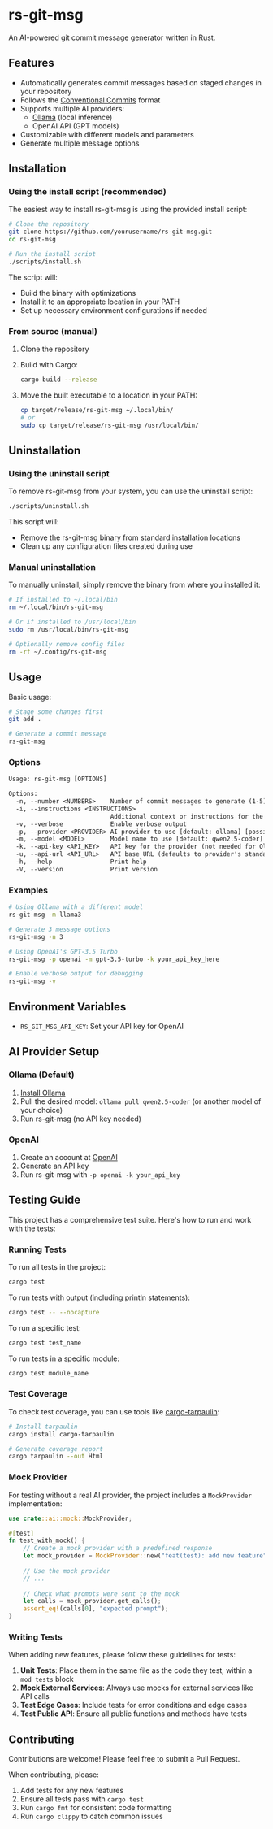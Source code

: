 # rs-git-msg

An AI-powered git commit message generator written in Rust.

## Features

- Automatically generates commit messages based on staged changes in your repository
- Follows the [Conventional Commits](https://www.conventionalcommits.org/) format
- Supports multiple AI providers:
  - [Ollama](https://ollama.ai/) (local inference)
  - OpenAI API (GPT models)
- Customizable with different models and parameters
- Generate multiple message options

## Installation

### Using the install script (recommended)

The easiest way to install rs-git-msg is using the provided install script:

```bash
# Clone the repository
git clone https://github.com/yourusername/rs-git-msg.git
cd rs-git-msg

# Run the install script
./scripts/install.sh
```

The script will:

- Build the binary with optimizations
- Install it to an appropriate location in your PATH
- Set up necessary environment configurations if needed

### From source (manual)

1. Clone the repository
2. Build with Cargo:

    ```bash
    cargo build --release
    ```

3. Move the built executable to a location in your PATH:

    ```bash
    cp target/release/rs-git-msg ~/.local/bin/
    # or
    sudo cp target/release/rs-git-msg /usr/local/bin/
    ```

## Uninstallation

### Using the uninstall script

To remove rs-git-msg from your system, you can use the uninstall script:

```bash
./scripts/uninstall.sh
```

This script will:

- Remove the rs-git-msg binary from standard installation locations
- Clean up any configuration files created during use

### Manual uninstallation

To manually uninstall, simply remove the binary from where you installed it:

```bash
# If installed to ~/.local/bin
rm ~/.local/bin/rs-git-msg

# Or if installed to /usr/local/bin
sudo rm /usr/local/bin/rs-git-msg

# Optionally remove config files
rm -rf ~/.config/rs-git-msg
```

## Usage

Basic usage:

```bash
# Stage some changes first
git add .

# Generate a commit message
rs-git-msg
```

### Options

```txt
Usage: rs-git-msg [OPTIONS]

Options:
  -n, --number <NUMBERS>    Number of commit messages to generate (1-5) [default: 1]
  -i, --instructions <INSTRUCTIONS>
                            Additional context or instructions for the AI
  -v, --verbose             Enable verbose output
  -p, --provider <PROVIDER> AI provider to use [default: ollama] [possible values: ollama, openai]
  -m, --model <MODEL>       Model name to use [default: qwen2.5-coder]
  -k, --api-key <API_KEY>   API key for the provider (not needed for Ollama)
  -u, --api-url <API_URL>   API base URL (defaults to provider's standard URL)
  -h, --help                Print help
  -V, --version             Print version
```

### Examples

```bash
# Using Ollama with a different model
rs-git-msg -m llama3

# Generate 3 message options
rs-git-msg -n 3

# Using OpenAI's GPT-3.5 Turbo
rs-git-msg -p openai -m gpt-3.5-turbo -k your_api_key_here

# Enable verbose output for debugging
rs-git-msg -v
```

## Environment Variables

- `RS_GIT_MSG_API_KEY`: Set your API key for OpenAI

## AI Provider Setup

### Ollama (Default)

1. [Install Ollama](https://ollama.ai/download)
2. Pull the desired model: `ollama pull qwen2.5-coder` (or another model of your choice)
3. Run rs-git-msg (no API key needed)

### OpenAI

1. Create an account at [OpenAI](https://platform.openai.com/)
2. Generate an API key
3. Run rs-git-msg with `-p openai -k your_api_key`

## Testing Guide

This project has a comprehensive test suite. Here's how to run and work with the tests:

### Running Tests

To run all tests in the project:

```bash
cargo test
```

To run tests with output (including println statements):

```bash
cargo test -- --nocapture
```

To run a specific test:

```bash
cargo test test_name
```

To run tests in a specific module:

```bash
cargo test module_name
```

### Test Coverage

To check test coverage, you can use tools like [cargo-tarpaulin](https://github.com/xd009642/tarpaulin):

```bash
# Install tarpaulin
cargo install cargo-tarpaulin

# Generate coverage report
cargo tarpaulin --out Html
```

### Mock Provider

For testing without a real AI provider, the project includes a `MockProvider` implementation:

```rust
use crate::ai::mock::MockProvider;

#[test]
fn test_with_mock() {
    // Create a mock provider with a predefined response
    let mock_provider = MockProvider::new("feat(test): add new feature");
    
    // Use the mock provider
    // ...
    
    // Check what prompts were sent to the mock
    let calls = mock_provider.get_calls();
    assert_eq!(calls[0], "expected prompt");
}
```

### Writing Tests

When adding new features, please follow these guidelines for tests:

1. **Unit Tests**: Place them in the same file as the code they test, within a `mod tests` block
2. **Mock External Services**: Always use mocks for external services like API calls
3. **Test Edge Cases**: Include tests for error conditions and edge cases
4. **Test Public API**: Ensure all public functions and methods have tests

## Contributing

Contributions are welcome! Please feel free to submit a Pull Request.

When contributing, please:

1. Add tests for any new features
2. Ensure all tests pass with `cargo test`
3. Run `cargo fmt` for consistent code formatting
4. Run `cargo clippy` to catch common issues
